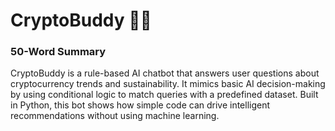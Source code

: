 ﻿# CryptoBuddy 🧠💸
### 50-Word Summary

CryptoBuddy is a rule-based AI chatbot that answers user questions about cryptocurrency trends and sustainability. It mimics basic AI decision-making by using conditional logic to match queries with a predefined dataset. Built in Python, this bot shows how simple code can drive intelligent recommendations without using machine learning.
